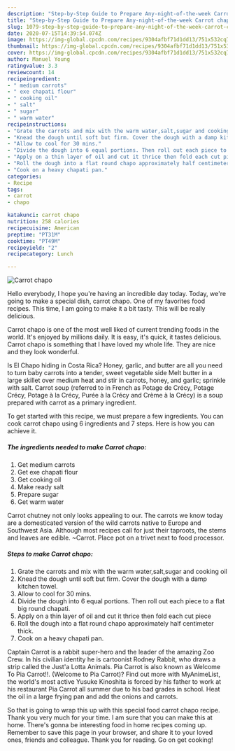```yaml
---
description: "Step-by-Step Guide to Prepare Any-night-of-the-week Carrot chapo"
title: "Step-by-Step Guide to Prepare Any-night-of-the-week Carrot chapo"
slug: 1079-step-by-step-guide-to-prepare-any-night-of-the-week-carrot-chapo
date: 2020-07-15T14:39:54.074Z
image: https://img-global.cpcdn.com/recipes/9304afbf71d1dd13/751x532cq70/carrot-chapo-recipe-main-photo.jpg
thumbnail: https://img-global.cpcdn.com/recipes/9304afbf71d1dd13/751x532cq70/carrot-chapo-recipe-main-photo.jpg
cover: https://img-global.cpcdn.com/recipes/9304afbf71d1dd13/751x532cq70/carrot-chapo-recipe-main-photo.jpg
author: Manuel Young
ratingvalue: 3.3
reviewcount: 14
recipeingredient:
- " medium carrots"
- " exe chapati flour"
- " cooking oil"
- " salt"
- " sugar"
- " warm water"
recipeinstructions:
- "Grate the carrots and mix with the warm water,salt,sugar and cooking oil"
- "Knead the dough until soft but firm. Cover the dough with a damp kitchen towel."
- "Allow to cool for 30 mins."
- "Divide the dough into 6 equal portions. Then roll out each piece to a flat big round chapati."
- "Apply on a thin layer of oil and cut it thrice then fold each cut piece"
- "Roll the dough into a flat round chapo approximately half centimeter thick."
- "Cook on a heavy chapati pan."
categories:
- Recipe
tags:
- carrot
- chapo

katakunci: carrot chapo 
nutrition: 258 calories
recipecuisine: American
preptime: "PT31M"
cooktime: "PT49M"
recipeyield: "2"
recipecategory: Lunch

---
```



![Carrot chapo](https://img-global.cpcdn.com/recipes/9304afbf71d1dd13/751x532cq70/carrot-chapo-recipe-main-photo.jpg)

Hello everybody, I hope you're having an incredible day today. Today, we're going to make a special dish, carrot chapo. One of my favorites food recipes. This time, I am going to make it a bit tasty. This will be really delicious.

Carrot chapo is one of the most well liked of current trending foods in the world. It's enjoyed by millions daily. It is easy, it's quick, it tastes delicious. Carrot chapo is something that I have loved my whole life. They are nice and they look wonderful.

Is El Chapo hiding in Costa Rica? Honey, garlic, and butter are all you need to turn baby carrots into a tender, sweet vegetable side Melt butter in a large skillet over medium heat and stir in carrots, honey, and garlic; sprinkle with salt. Carrot soup (referred to in French as Potage de Crécy, Potage Crécy, Potage à la Crécy, Purée à la Crécy and Crème à la Crécy) is a soup prepared with carrot as a primary ingredient.


To get started with this recipe, we must prepare a few ingredients. You can cook carrot chapo using 6 ingredients and 7 steps. Here is how you can achieve it.

<!--inarticleads1-->

##### The ingredients needed to make Carrot chapo:

1. Get  medium carrots
1. Get  exe chapati flour
1. Get  cooking oil
1. Make ready  salt
1. Prepare  sugar
1. Get  warm water


Carrot chutney not only looks appealing to our. The carrots we know today are a domesticated version of the wild carrots native to Europe and Southwest Asia. Although most recipes call for just their taproots, the stems and leaves are edible. ~Carrot. Place pot on a trivet next to food processor. 

<!--inarticleads2-->

##### Steps to make Carrot chapo:

1. Grate the carrots and mix with the warm water,salt,sugar and cooking oil
1. Knead the dough until soft but firm. Cover the dough with a damp kitchen towel.
1. Allow to cool for 30 mins.
1. Divide the dough into 6 equal portions. Then roll out each piece to a flat big round chapati.
1. Apply on a thin layer of oil and cut it thrice then fold each cut piece
1. Roll the dough into a flat round chapo approximately half centimeter thick.
1. Cook on a heavy chapati pan.


Captain Carrot is a rabbit super-hero and the leader of the amazing Zoo Crew. In his civilian identity he is cartoonist Rodney Rabbit, who draws a strip called the Just&#39;a Lotta Animals. Pia Carrot is also known as Welcome To Pia Carrot!!. (Welcome to Pia Carrot)? Find out more with MyAnimeList, the world&#39;s most active Yusuke Kinoshita is forced by his father to work at his restaurant Pia Carrot all summer due to his bad grades in school. Heat the oil in a large frying pan and add the onions and carrots. 

So that is going to wrap this up with this special food carrot chapo recipe. Thank you very much for your time. I am sure that you can make this at home. There's gonna be interesting food in home recipes coming up. Remember to save this page in your browser, and share it to your loved ones, friends and colleague. Thank you for reading. Go on get cooking!
